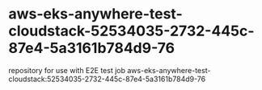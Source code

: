 # aws-eks-anywhere-test-cloudstack-52534035-2732-445c-87e4-5a3161b784d9-76
repository for use with E2E test job aws-eks-anywhere-test-cloudstack:52534035-2732-445c-87e4-5a3161b784d9-76
